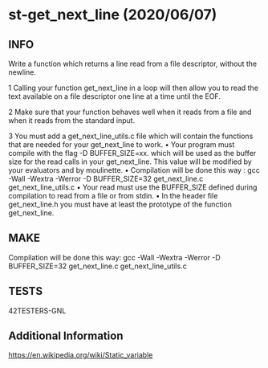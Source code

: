 # st-get_next_line (2020/06/07)

## INFO
Write a function which returns a line read from a file descriptor, without the newline.

1 Calling your function get_next_line in a loop will then allow you to read the text available on a file descriptor one line at a time until the EOF.

2 Make sure that your function behaves well when it reads from a file and when it reads from the standard input.

3 You must add a get_next_line_utils.c file which will contain the functions that are needed for your get_next_line to work.
• Your program must compile with the flag -D BUFFER_SIZE=xx. which will be used as the buffer size for the read calls in your get_next_line. This value will be modified by your evaluators and by moulinette.
• Compilation will be done this way : gcc -Wall -Wextra -Werror -D BUFFER_SIZE=32 get_next_line.c get_next_line_utils.c
• Your read must use the BUFFER_SIZE defined during compilation to read from a file or from stdin.
• In the header file get_next_line.h you must have at least the prototype of the function get_next_line.

## MAKE
Compilation will be done this way: 
gcc -Wall -Wextra -Werror -D BUFFER_SIZE=32 get_next_line.c get_next_line_utils.c

## TESTS
42TESTERS-GNL

## Additional Information
https://en.wikipedia.org/wiki/Static_variable
